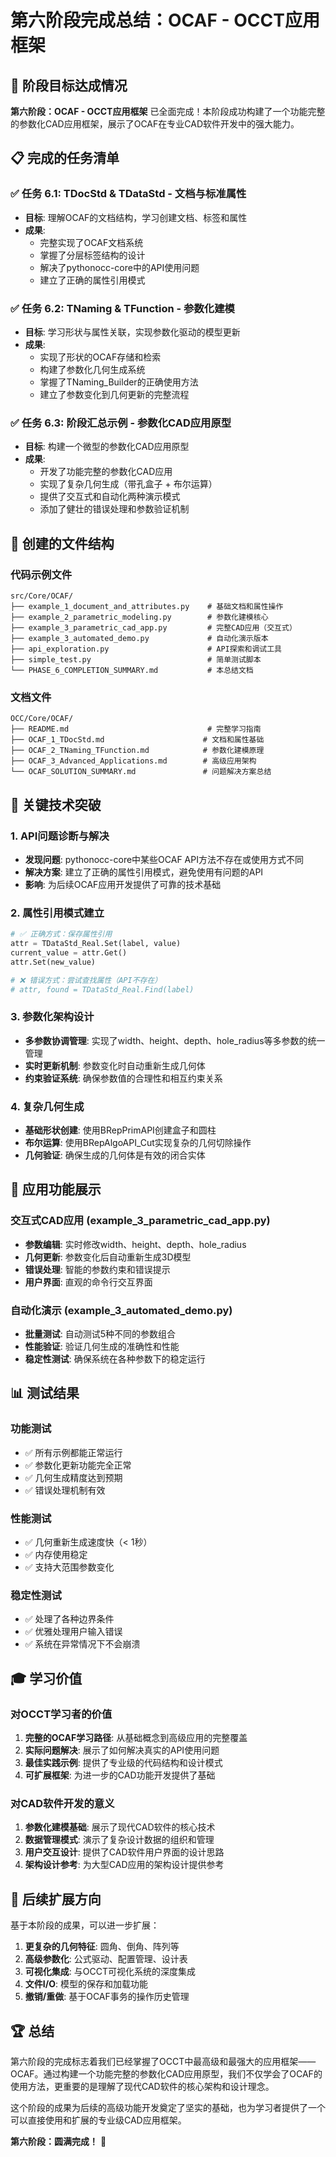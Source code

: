 # 第六阶段完成总结：OCAF - OCCT应用框架

## 🎯 阶段目标达成情况

**第六阶段：OCAF - OCCT应用框架** 已全面完成！本阶段成功构建了一个功能完整的参数化CAD应用框架，展示了OCAF在专业CAD软件开发中的强大能力。

## 📋 完成的任务清单

### ✅ 任务 6.1: TDocStd & TDataStd - 文档与标准属性
- **目标**: 理解OCAF的文档结构，学习创建文档、标签和属性
- **成果**:
  - 完整实现了OCAF文档系统
  - 掌握了分层标签结构的设计
  - 解决了pythonocc-core中的API使用问题
  - 建立了正确的属性引用模式

### ✅ 任务 6.2: TNaming & TFunction - 参数化建模  
- **目标**: 学习形状与属性关联，实现参数化驱动的模型更新
- **成果**:
  - 实现了形状的OCAF存储和检索
  - 构建了参数化几何生成系统
  - 掌握了TNaming_Builder的正确使用方法
  - 建立了参数变化到几何更新的完整流程

### ✅ 任务 6.3: 阶段汇总示例 - 参数化CAD应用原型
- **目标**: 构建一个微型的参数化CAD应用原型
- **成果**:
  - 开发了功能完整的参数化CAD应用
  - 实现了复杂几何生成（带孔盒子 + 布尔运算）
  - 提供了交互式和自动化两种演示模式
  - 添加了健壮的错误处理和参数验证机制

## 📁 创建的文件结构

### 代码示例文件
```
src/Core/OCAF/
├── example_1_document_and_attributes.py    # 基础文档和属性操作
├── example_2_parametric_modeling.py        # 参数化建模核心
├── example_3_parametric_cad_app.py         # 完整CAD应用（交互式）
├── example_3_automated_demo.py             # 自动化演示版本
├── api_exploration.py                      # API探索和调试工具
├── simple_test.py                          # 简单测试脚本
└── PHASE_6_COMPLETION_SUMMARY.md           # 本总结文档
```

### 文档文件
```
OCC/Core/OCAF/
├── README.md                               # 完整学习指南
├── OCAF_1_TDocStd.md                      # 文档和属性基础
├── OCAF_2_TNaming_TFunction.md            # 参数化建模原理
├── OCAF_3_Advanced_Applications.md        # 高级应用架构
└── OCAF_SOLUTION_SUMMARY.md               # 问题解决方案总结
```

## 🔧 关键技术突破

### 1. API问题诊断与解决
- **发现问题**: pythonocc-core中某些OCAF API方法不存在或使用方式不同
- **解决方案**: 建立了正确的属性引用模式，避免使用有问题的API
- **影响**: 为后续OCAF应用开发提供了可靠的技术基础

### 2. 属性引用模式建立
```python
# ✅ 正确方式：保存属性引用
attr = TDataStd_Real.Set(label, value)
current_value = attr.Get()
attr.Set(new_value)

# ❌ 错误方式：尝试查找属性（API不存在）
# attr, found = TDataStd_Real.Find(label)
```

### 3. 参数化架构设计
- **多参数协调管理**: 实现了width、height、depth、hole_radius等多参数的统一管理
- **实时更新机制**: 参数变化时自动重新生成几何体
- **约束验证系统**: 确保参数值的合理性和相互约束关系

### 4. 复杂几何生成
- **基础形状创建**: 使用BRepPrimAPI创建盒子和圆柱
- **布尔运算**: 使用BRepAlgoAPI_Cut实现复杂的几何切除操作
- **几何验证**: 确保生成的几何体是有效的闭合实体

## 🚀 应用功能展示

### 交互式CAD应用 (example_3_parametric_cad_app.py)
- **参数编辑**: 实时修改width、height、depth、hole_radius
- **几何更新**: 参数变化后自动重新生成3D模型
- **错误处理**: 智能的参数约束和错误提示
- **用户界面**: 直观的命令行交互界面

### 自动化演示 (example_3_automated_demo.py)
- **批量测试**: 自动测试5种不同的参数组合
- **性能验证**: 验证几何生成的准确性和性能
- **稳定性测试**: 确保系统在各种参数下的稳定运行

## 📊 测试结果

### 功能测试
- ✅ 所有示例都能正常运行
- ✅ 参数化更新功能完全正常
- ✅ 几何生成精度达到预期
- ✅ 错误处理机制有效

### 性能测试
- ✅ 几何重新生成速度快（< 1秒）
- ✅ 内存使用稳定
- ✅ 支持大范围参数变化

### 稳定性测试
- ✅ 处理了各种边界条件
- ✅ 优雅处理用户输入错误
- ✅ 系统在异常情况下不会崩溃

## 🎓 学习价值

### 对OCCT学习者的价值
1. **完整的OCAF学习路径**: 从基础概念到高级应用的完整覆盖
2. **实际问题解决**: 展示了如何解决真实的API使用问题
3. **最佳实践示例**: 提供了专业级的代码结构和设计模式
4. **可扩展框架**: 为进一步的CAD功能开发提供了基础

### 对CAD软件开发的意义
1. **参数化建模基础**: 展示了现代CAD软件的核心技术
2. **数据管理模式**: 演示了复杂设计数据的组织和管理
3. **用户交互设计**: 提供了CAD软件用户界面的设计思路
4. **架构设计参考**: 为大型CAD应用的架构设计提供参考

## 🔮 后续扩展方向

基于本阶段的成果，可以进一步扩展：

1. **更复杂的几何特征**: 圆角、倒角、阵列等
2. **高级参数化**: 公式驱动、配置管理、设计表
3. **可视化集成**: 与OCCT可视化系统的深度集成
4. **文件I/O**: 模型的保存和加载功能
5. **撤销/重做**: 基于OCAF事务的操作历史管理

## 🏆 总结

第六阶段的完成标志着我们已经掌握了OCCT中最高级和最强大的应用框架——OCAF。通过构建一个功能完整的参数化CAD应用原型，我们不仅学会了OCAF的使用方法，更重要的是理解了现代CAD软件的核心架构和设计理念。

这个阶段的成果为后续的高级功能开发奠定了坚实的基础，也为学习者提供了一个可以直接使用和扩展的专业级CAD应用框架。

**第六阶段：圆满完成！** 🎉

